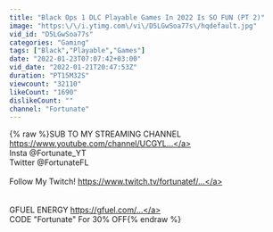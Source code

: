 ```yaml
---
title: "Black Ops 1 DLC Playable Games In 2022 Is SO FUN (PT 2)"
image: "https:\/\/i.ytimg.com\/vi\/D5LGwSoa77s\/hqdefault.jpg"
vid_id: "D5LGwSoa77s"
categories: "Gaming"
tags: ["Black","Playable","Games"]
date: "2022-01-23T07:07:42+03:00"
vid_date: "2022-01-21T20:47:53Z"
duration: "PT15M32S"
viewcount: "32110"
likeCount: "1690"
dislikeCount: ""
channel: "Fortunate"
---
```

{% raw %}SUB TO MY STREAMING CHANNEL <a rel="nofollow" target="blank" href="https://www.youtube.com/channel/UCGYL...">https://www.youtube.com/channel/UCGYL...</a><br />Insta @Fortunate_YT<br />Twitter @FortunateFL<br /><br />Follow My Twitch! <a rel="nofollow" target="blank" href="https://www.twitch.tv/fortunatef/​​​​...">https://www.twitch.tv/fortunatef/​​​​...</a><br /><br /><br />GFUEL ENERGY <a rel="nofollow" target="blank" href="https://gfuel.com/​​​​​​​​​​​​​​​​​​​...">https://gfuel.com/​​​​​​​​​​​​​​​​​​​...</a> <br />CODE &quot;Fortunate&quot; For 30% OFF{% endraw %}
